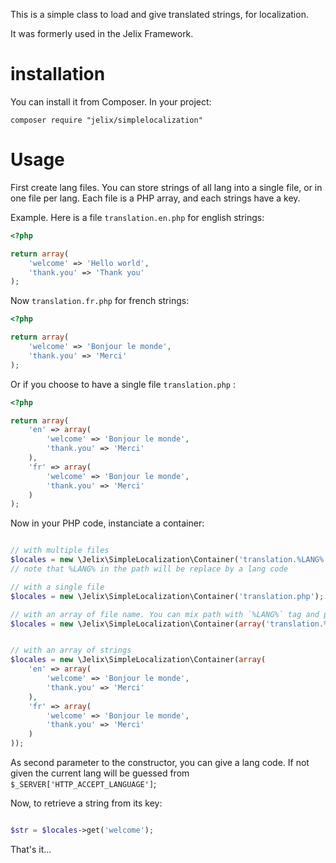 
This is a simple class to load and give translated strings, for localization.

It was formerly used in the Jelix Framework.


# installation

You can install it from Composer. In your project:

```
composer require "jelix/simplelocalization"
```

# Usage

First create lang files. You can store strings of all lang into a single file, or
in one file per lang. Each file is a PHP array, and each strings have a key.

Example. Here is a file `translation.en.php` for english strings:

```php
<?php

return array(
    'welcome' => 'Hello world',
    'thank.you' => 'Thank you'
);
```

Now `translation.fr.php` for french strings:

```php
<?php

return array(
    'welcome' => 'Bonjour le monde',
    'thank.you' => 'Merci'
);
```

Or if you choose to have a single file `translation.php` :

```php
<?php

return array(
    'en' => array(
        'welcome' => 'Bonjour le monde',
        'thank.you' => 'Merci'
    ),
    'fr' => array(
        'welcome' => 'Bonjour le monde',
        'thank.you' => 'Merci'
    )
);
```

Now in your PHP code, instanciate a container:

```php

// with multiple files
$locales = new \Jelix\SimpleLocalization\Container('translation.%LANG%.php');
// note that %LANG% in the path will be replace by a lang code

// with a single file
$locales = new \Jelix\SimpleLocalization\Container('translation.php');

// with an array of file name. You can mix path with `%LANG%` tag and path without it
$locales = new \Jelix\SimpleLocalization\Container(array('translation.%LANG%.php', 'other_translation.php'));


// with an array of strings
$locales = new \Jelix\SimpleLocalization\Container(array(
    'en' => array(
        'welcome' => 'Bonjour le monde',
        'thank.you' => 'Merci'
    ),
    'fr' => array(
        'welcome' => 'Bonjour le monde',
        'thank.you' => 'Merci'
    )
));
```

As second parameter to the constructor, you can give a lang code. If not given
the current lang will be guessed from `$_SERVER['HTTP_ACCEPT_LANGUAGE']`;


Now, to retrieve a string from its key:

```php

$str = $locales->get('welcome');

```

That's it...

